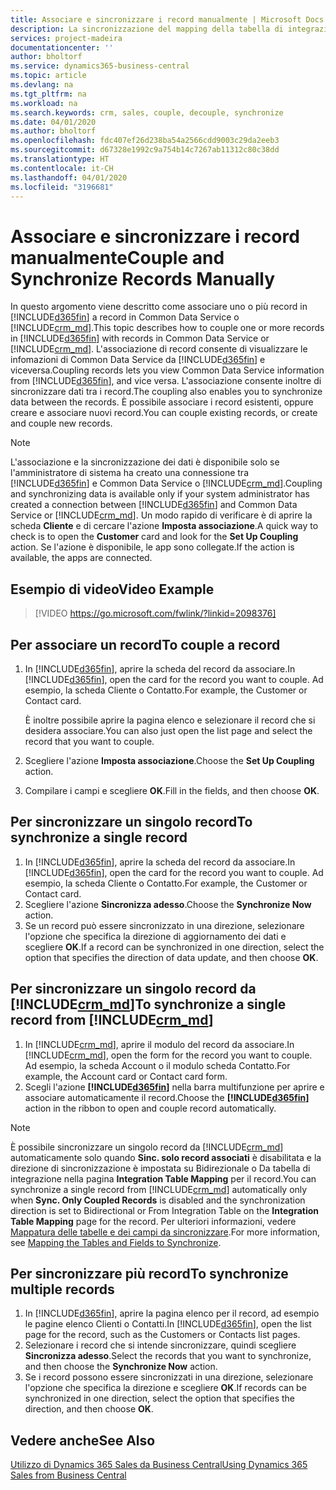 ```yaml
---
title: Associare e sincronizzare i record manualmente | Microsoft Docs
description: La sincronizzazione del mapping della tabella di integrazione consente la sincronizzazione di dati in tutti i record in una tabella in Business Central e nell'entità Dynamics 365 Sales che sono associati.
services: project-madeira
documentationcenter: ''
author: bholtorf
ms.service: dynamics365-business-central
ms.topic: article
ms.devlang: na
ms.tgt_pltfrm: na
ms.workload: na
ms.search.keywords: crm, sales, couple, decouple, synchronize
ms.date: 04/01/2020
ms.author: bholtorf
ms.openlocfilehash: fdc407ef26d238ba54a2566cdd9003c29da2eeb3
ms.sourcegitcommit: d67328e1992c9a754b14c7267ab11312c80c38dd
ms.translationtype: HT
ms.contentlocale: it-CH
ms.lasthandoff: 04/01/2020
ms.locfileid: "3196681"
---
```

# <a name="couple-and-synchronize-records-manually"></a><span data-ttu-id="03dfe-103">Associare e sincronizzare i record manualmente</span><span class="sxs-lookup"><span data-stu-id="03dfe-103">Couple and Synchronize Records Manually</span></span>
<span data-ttu-id="03dfe-104">In questo argomento viene descritto come associare uno o più record in [!INCLUDE[d365fin](includes/d365fin_md.md)] a record in Common Data Service o [!INCLUDE[crm_md](includes/crm_md.md)].</span><span class="sxs-lookup"><span data-stu-id="03dfe-104">This topic describes how to couple one or more records in [!INCLUDE[d365fin](includes/d365fin_md.md)] with records in Common Data Service or [!INCLUDE[crm_md](includes/crm_md.md)].</span></span> <span data-ttu-id="03dfe-105">L'associazione di record consente di visualizzare le infomazioni di Common Data Service da [!INCLUDE[d365fin](includes/d365fin_md.md)] e viceversa.</span><span class="sxs-lookup"><span data-stu-id="03dfe-105">Coupling records lets you view Common Data Service information from [!INCLUDE[d365fin](includes/d365fin_md.md)], and vice versa.</span></span> <span data-ttu-id="03dfe-106">L'associazione consente inoltre di sincronizzare dati tra i record.</span><span class="sxs-lookup"><span data-stu-id="03dfe-106">The coupling also enables you to synchronize data between the records.</span></span> <span data-ttu-id="03dfe-107">È possibile associare i record esistenti, oppure creare e associare nuovi record.</span><span class="sxs-lookup"><span data-stu-id="03dfe-107">You can couple existing records, or create and couple new records.</span></span>

> [!Note]
> <span data-ttu-id="03dfe-108">L'associazione e la sincronizzazione dei dati è disponibile solo se l'amministratore di sistema ha creato una connessione tra [!INCLUDE[d365fin](includes/d365fin_md.md)] e Common Data Service o [!INCLUDE[crm_md](includes/crm_md.md)].</span><span class="sxs-lookup"><span data-stu-id="03dfe-108">Coupling and synchronizing data is available only if your system administrator has created a connection between [!INCLUDE[d365fin](includes/d365fin_md.md)] and Common Data Service or [!INCLUDE[crm_md](includes/crm_md.md)].</span></span> <span data-ttu-id="03dfe-109">Un modo rapido di verificare è di aprire la scheda **Cliente** e di cercare l'azione **Imposta associazione**.</span><span class="sxs-lookup"><span data-stu-id="03dfe-109">A quick way to check is to open the **Customer** card and look for the **Set Up Coupling** action.</span></span> <span data-ttu-id="03dfe-110">Se l'azione è disponibile, le app sono collegate.</span><span class="sxs-lookup"><span data-stu-id="03dfe-110">If the action is available, the apps are connected.</span></span>   

## <a name="video-example"></a><span data-ttu-id="03dfe-111">Esempio di video</span><span class="sxs-lookup"><span data-stu-id="03dfe-111">Video Example</span></span>

> [!VIDEO https://go.microsoft.com/fwlink/?linkid=2098376]

## <a name="to-couple-a-record"></a><span data-ttu-id="03dfe-112">Per associare un record</span><span class="sxs-lookup"><span data-stu-id="03dfe-112">To couple a record</span></span>  
1.  <span data-ttu-id="03dfe-113">In [!INCLUDE[d365fin](includes/d365fin_md.md)], aprire la scheda del record da associare.</span><span class="sxs-lookup"><span data-stu-id="03dfe-113">In [!INCLUDE[d365fin](includes/d365fin_md.md)], open the card for the record you want to couple.</span></span> <span data-ttu-id="03dfe-114">Ad esempio, la scheda Cliente o Contatto.</span><span class="sxs-lookup"><span data-stu-id="03dfe-114">For example, the Customer or Contact card.</span></span>  

    <span data-ttu-id="03dfe-115">È inoltre possibile aprire la pagina elenco e selezionare il record che si desidera associare.</span><span class="sxs-lookup"><span data-stu-id="03dfe-115">You can also just open the list page and select the record that you want to couple.</span></span>  

2.  <span data-ttu-id="03dfe-116">Scegliere l'azione **Imposta associazione**.</span><span class="sxs-lookup"><span data-stu-id="03dfe-116">Choose the **Set Up Coupling** action.</span></span>  
3.  <span data-ttu-id="03dfe-117">Compilare i campi e scegliere **OK**.</span><span class="sxs-lookup"><span data-stu-id="03dfe-117">Fill in the fields, and then choose **OK**.</span></span>  

## <a name="to-synchronize-a-single-record"></a><span data-ttu-id="03dfe-118">Per sincronizzare un singolo record</span><span class="sxs-lookup"><span data-stu-id="03dfe-118">To synchronize a single record</span></span>  
1.  <span data-ttu-id="03dfe-119">In [!INCLUDE[d365fin](includes/d365fin_md.md)], aprire la scheda del record da associare.</span><span class="sxs-lookup"><span data-stu-id="03dfe-119">In [!INCLUDE[d365fin](includes/d365fin_md.md)], open the card for the record you want to couple.</span></span> <span data-ttu-id="03dfe-120">Ad esempio, la scheda Cliente o Contatto.</span><span class="sxs-lookup"><span data-stu-id="03dfe-120">For example, the Customer or Contact card.</span></span>  
2.  <span data-ttu-id="03dfe-121">Scegliere l'azione **Sincronizza adesso**.</span><span class="sxs-lookup"><span data-stu-id="03dfe-121">Choose the **Synchronize Now** action.</span></span>  
3.  <span data-ttu-id="03dfe-122">Se un record può essere sincronizzato in una direzione, selezionare l'opzione che specifica la direzione di aggiornamento dei dati e scegliere **OK**.</span><span class="sxs-lookup"><span data-stu-id="03dfe-122">If a record can be synchronized in one direction, select the option that specifies the direction of data update, and then choose **OK**.</span></span>  

## <a name="to-synchronize-a-single-record-from-crm_md"></a><span data-ttu-id="03dfe-123">Per sincronizzare un singolo record da [!INCLUDE[crm_md](includes/crm_md.md)]</span><span class="sxs-lookup"><span data-stu-id="03dfe-123">To synchronize a single record from [!INCLUDE[crm_md](includes/crm_md.md)]</span></span>  
1.  <span data-ttu-id="03dfe-124">In [!INCLUDE[crm_md](includes/crm_md.md)], aprire il modulo del record da associare.</span><span class="sxs-lookup"><span data-stu-id="03dfe-124">In [!INCLUDE[crm_md](includes/crm_md.md)], open the form for the record you want to couple.</span></span> <span data-ttu-id="03dfe-125">Ad esempio, la scheda Account o il modulo scheda Contatto.</span><span class="sxs-lookup"><span data-stu-id="03dfe-125">For example, the Account card or Contact card form.</span></span>  
2.  <span data-ttu-id="03dfe-126">Scegli l'azione **[!INCLUDE[d365fin](includes/d365fin_md.md)]** nella barra multifunzione per aprire e associare automaticamente il record.</span><span class="sxs-lookup"><span data-stu-id="03dfe-126">Choose the **[!INCLUDE[d365fin](includes/d365fin_md.md)]** action in the ribbon to open and couple record automatically.</span></span>

> [!Note]
> <span data-ttu-id="03dfe-127">È possibile sincronizzare un singolo record da [!INCLUDE[crm_md](includes/crm_md.md)] automaticamente solo quando **Sinc. solo record associati** è disabilitata e la direzione di sincronizzazione è impostata su Bidirezionale o Da tabella di integrazione nella pagina **Integration Table Mapping** per il record.</span><span class="sxs-lookup"><span data-stu-id="03dfe-127">You can synchronize a single record from [!INCLUDE[crm_md](includes/crm_md.md)] automatically only when **Sync. Only Coupled Records** is disabled and the synchronization direction is set to Bidirectional or From Integration Table on the **Integration Table Mapping** page for the record.</span></span> <span data-ttu-id="03dfe-128">Per ulteriori informazioni, vedere [Mappatura delle tabelle e dei campi da sincronizzare](admin-how-to-modify-table-mappings-for-synchronization.md#creating-new-records).</span><span class="sxs-lookup"><span data-stu-id="03dfe-128">For more information, see [Mapping the Tables and Fields to Synchronize](admin-how-to-modify-table-mappings-for-synchronization.md#creating-new-records).</span></span>     

## <a name="to-synchronize-multiple-records"></a><span data-ttu-id="03dfe-129">Per sincronizzare più record</span><span class="sxs-lookup"><span data-stu-id="03dfe-129">To synchronize multiple records</span></span>  
1.  <span data-ttu-id="03dfe-130">In [!INCLUDE[d365fin](includes/d365fin_md.md)], aprire la pagina elenco per il record, ad esempio le pagine elenco Clienti o Contatti.</span><span class="sxs-lookup"><span data-stu-id="03dfe-130">In [!INCLUDE[d365fin](includes/d365fin_md.md)], open the list page for the record, such as the Customers or Contacts list pages.</span></span>  
2.  <span data-ttu-id="03dfe-131">Selezionare i record che si intende sincronizzare, quindi scegliere **Sincronizza adesso**.</span><span class="sxs-lookup"><span data-stu-id="03dfe-131">Select the records that you want to synchronize, and then choose the **Synchronize Now** action.</span></span>  
3.  <span data-ttu-id="03dfe-132">Se i record possono essere sincronizzati in una direzione, selezionare l'opzione che specifica la direzione e scegliere **OK**.</span><span class="sxs-lookup"><span data-stu-id="03dfe-132">If records can be synchronized in one direction, select the option that specifies the direction, and then choose **OK**.</span></span>  

## <a name="see-also"></a><span data-ttu-id="03dfe-133">Vedere anche</span><span class="sxs-lookup"><span data-stu-id="03dfe-133">See Also</span></span>  
[<span data-ttu-id="03dfe-134">Utilizzo di Dynamics 365 Sales da Business Central</span><span class="sxs-lookup"><span data-stu-id="03dfe-134">Using Dynamics 365 Sales from Business Central</span></span>](marketing-integrate-dynamicscrm.md)
